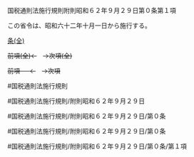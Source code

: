 国税通則法施行規則附則昭和６２年９月２９日第０条第１項

この省令は、昭和六十二年十月一日から施行する。

[条(全)](国税通則法施行規則附則昭和６２年９月２９日第０条_.md)

~~前項(全)←~~　~~→次項(全)~~

~~前項 　 ←~~　~~→次項~~



#国税通則法施行規則

#国税通則法施行規則/附則昭和６２年９月２９日

#国税通則法施行規則/附則昭和６２年９月２９日/第０条

#国税通則法施行規則/附則昭和６２年９月２９日/第０条

#国税通則法施行規則/附則昭和６２年９月２９日/第０条/第１項


